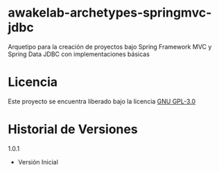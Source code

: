 # awakelab-archetypes-springmvc-jdbc
Arquetipo para la creación de proyectos bajo Spring Framework MVC y Spring Data JDBC con implementaciones básicas

# Licencia
Este proyecto se encuentra liberado bajo la licencia [GNU GPL-3.0](https://opensource.org/licenses/GPL-3.0)

# Historial de Versiones
1.0.1
 * Versión Inicial
